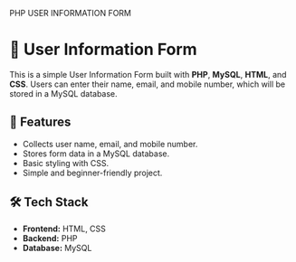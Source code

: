 PHP USER INFORMATION FORM

# 🧾 User Information Form

This is a simple User Information Form built with **PHP**, **MySQL**, **HTML**, and **CSS**. Users can enter their name, email, and mobile number, which will be stored in a MySQL database.

## 🚀 Features

- Collects user name, email, and mobile number.
- Stores form data in a MySQL database.
- Basic styling with CSS.
- Simple and beginner-friendly project.

## 🛠️ Tech Stack

- **Frontend:** HTML, CSS  
- **Backend:** PHP  
- **Database:** MySQL




